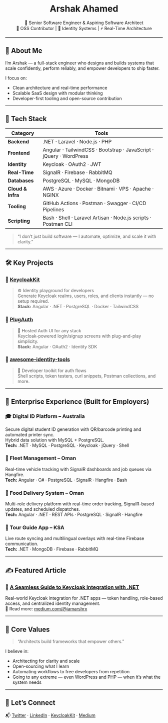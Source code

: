 <h1 align="center">Arshak Ahamed</h1>

<p align="center">
  💼 Senior Software Engineer & Aspiring Software Architect<br/>
  🔧 OSS Contributor | 🔐 Identity Systems | ⚡ Real-Time Architecture
</p>

---

## 🚀 About Me

I’m Arshak — a full-stack engineer who designs and builds systems that scale confidently, perform reliably, and empower developers to ship faster.

I focus on:
- Clean architecture and real-time performance
- Scalable SaaS design with modular thinking
- Developer-first tooling and open-source contribution

---

## 🧬 Tech Stack

| Category       | Tools                                                                 |
|----------------|------------------------------------------------------------------------|
| **Backend**     | .NET · Laravel · Node.js · PHP                                          |
| **Frontend**    | Angular · TailwindCSS · Bootstrap · JavaScript · jQuery · WordPress     |
| **Identity**    | Keycloak · OAuth2 · JWT                                                 |
| **Real-Time**   | SignalR · Firebase · RabbitMQ                                           |
| **Databases**   | PostgreSQL · MySQL · MongoDB                                            |
| **Cloud & Infra** | AWS · Azure · Docker · Bitnami · VPS · Apache · NGINX                 |
| **Tooling**     | GitHub Actions · Postman · Swagger · CI/CD Pipelines                   |
| **Scripting**   | Bash · Shell · Laravel Artisan · Node.js scripts · Postman CLI         |

> “I don’t just build software — I automate, optimize, and scale it with clarity.”

---

## 🛠️ Key Projects

### 🔑 [KeycloakKit](https://keycloakkit.com)
> ⚙️ Identity playground for developers  
Generate Keycloak realms, users, roles, and clients instantly — no setup required.  
**Stack:** Angular · .NET · PostgreSQL · Docker · TailwindCSS

### 🧩 [PlugAuth](https://github.com/iamarshrx/plugauth)
> 🧠 Hosted Auth UI for any stack  
Keycloak-powered login/signup screens with plug-and-play simplicity.  
**Stack:** Angular · OAuth2 · Identity SDK

### 🧰 [awesome-identity-tools](https://github.com/iamarshrx/awesome-identity-tools)
> 🧪 Developer toolkit for auth flows  
Shell scripts, token testers, curl snippets, Postman collections, and more.

---

## 🏢 Enterprise Experience (Built for Employers)

### 🎓 Digital ID Platform – Australia  
Secure digital student ID generation with QR/barcode printing and automated printer sync.  
Hybrid data solution with MySQL + PostgreSQL.  
**Tech:** .NET · MySQL · PostgreSQL · Keycloak · jQuery · Shell

### 🚚 Fleet Management – Oman  
Real-time vehicle tracking with SignalR dashboards and job queues via Hangfire.  
**Tech:** Angular · C# · PostgreSQL · SignalR · Hangfire · Bash

### 🍔 Food Delivery System – Oman  
Multi-role delivery platform with real-time order tracking, SignalR-based updates, and scheduled dispatches.  
**Tech:** Angular · .NET · REST APIs · PostgreSQL · SignalR · Hangfire

### 🧭 Tour Guide App – KSA  
Live route syncing and multilingual overlays with real-time Firebase communication.  
**Tech:** .NET · MongoDB · Firebase · RabbitMQ

---

## ✍️ Featured Article

### 🧠 [A Seamless Guide to Keycloak Integration with .NET](https://medium.com/@iamarshrx/a-seamless-guide-to-keycloak-integration-with-net-applications-enhance-security-user-management-xxxxx)
Real-world Keycloak integration for .NET apps — token handling, role-based access, and centralized identity management.  
📰 Read more: [medium.com/@iamarshrx](https://medium.com/@iamarshrx)

---

## 🎯 Core Values

> “Architects build frameworks that empower others.”

I believe in:
- Architecting for clarity and scale  
- Open-sourcing what I learn  
- Automating workflows to free developers from repetition  
- Going to any extreme — even WordPress and PHP — when it’s what the system needs

---

## 🤝 Let’s Connect

📬 [Twitter](https://twitter.com/iamarshrx) · [LinkedIn](https://linkedin.com/in/your-link) · [KeycloakKit](https://keycloakkit.com) · [Medium](https://medium.com/@iamarshrx)
